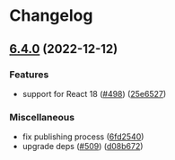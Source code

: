 # Changelog

## [6.4.0](https://github.com/pradel/react-responsive-modal/compare/v6.3.2...v6.4.0) (2022-12-12)


### Features

* support for React 18 ([#498](https://github.com/pradel/react-responsive-modal/issues/498)) ([25e6527](https://github.com/pradel/react-responsive-modal/commit/25e6527170eacb232f3e5171572c1d2c9a8bad35))


### Miscellaneous

* fix publishing process ([6fd2540](https://github.com/pradel/react-responsive-modal/commit/6fd25408058b37b4128ed5621425e037a6f2dd2d))
* upgrade deps ([#509](https://github.com/pradel/react-responsive-modal/issues/509)) ([d08b672](https://github.com/pradel/react-responsive-modal/commit/d08b67205e9d9c0ae1fdb628ca5d0e1a1f14e390))
